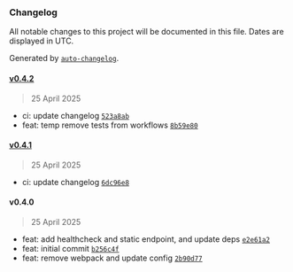 ### Changelog

All notable changes to this project will be documented in this file. Dates are displayed in UTC.

Generated by [`auto-changelog`](https://github.com/CookPete/auto-changelog).

#### [v0.4.2](https://github.com/datr-tech/api-freight/compare/v0.4.1...v0.4.2)

> 25 April 2025

- ci: update changelog [`523a8ab`](https://github.com/datr-tech/api-freight/commit/523a8abee9e96f8a32f367d6fb744ab885b06bce)
- feat: temp remove tests from workflows [`8b59e80`](https://github.com/datr-tech/api-freight/commit/8b59e8071ea62a4fb64b9fc28529689d1ae8bd05)

#### [v0.4.1](https://github.com/datr-tech/api-freight/compare/v0.4.0...v0.4.1)

> 25 April 2025

- ci: update changelog [`6dc96e8`](https://github.com/datr-tech/api-freight/commit/6dc96e845af1baac488faa14da36a683503ddcd0)

#### v0.4.0

> 25 April 2025

- feat: add healthcheck and static endpoint, and update deps [`e2e61a2`](https://github.com/datr-tech/api-freight/commit/e2e61a2a5ec20f95d07868c55f7a3382293985a8)
- feat: initial commit [`b256c4f`](https://github.com/datr-tech/api-freight/commit/b256c4f61f6cc83e70ee286e7b3322141eefcf2b)
- feat: remove webpack and update config [`2b90d77`](https://github.com/datr-tech/api-freight/commit/2b90d777a49c8744b558097041c3a97fa21a546d)
